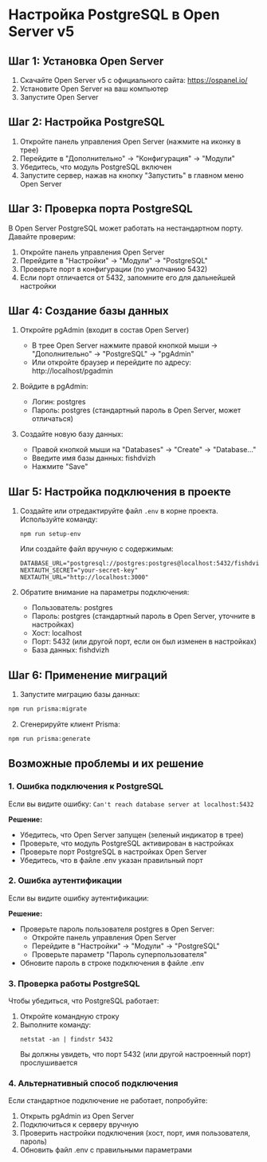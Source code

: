 # Настройка PostgreSQL в Open Server v5

## Шаг 1: Установка Open Server

1. Скачайте Open Server v5 с официального сайта: https://ospanel.io/
2. Установите Open Server на ваш компьютер
3. Запустите Open Server

## Шаг 2: Настройка PostgreSQL

1. Откройте панель управления Open Server (нажмите на иконку в трее)
2. Перейдите в "Дополнительно" -> "Конфигурация" -> "Модули"
3. Убедитесь, что модуль PostgreSQL включен
4. Запустите сервер, нажав на кнопку "Запустить" в главном меню Open Server

## Шаг 3: Проверка порта PostgreSQL

В Open Server PostgreSQL может работать на нестандартном порту. Давайте проверим:

1. Откройте панель управления Open Server
2. Перейдите в "Настройки" -> "Модули" -> "PostgreSQL"
3. Проверьте порт в конфигурации (по умолчанию 5432)
4. Если порт отличается от 5432, запомните его для дальнейшей настройки

## Шаг 4: Создание базы данных

1. Откройте pgAdmin (входит в состав Open Server)
   - В трее Open Server нажмите правой кнопкой мыши -> "Дополнительно" -> "PostgreSQL" -> "pgAdmin"
   - Или откройте браузер и перейдите по адресу: http://localhost/pgadmin

2. Войдите в pgAdmin:
   - Логин: postgres
   - Пароль: postgres (стандартный пароль в Open Server, может отличаться)

3. Создайте новую базу данных:
   - Правой кнопкой мыши на "Databases" -> "Create" -> "Database..."
   - Введите имя базы данных: fishdvizh
   - Нажмите "Save"

## Шаг 5: Настройка подключения в проекте

1. Создайте или отредактируйте файл `.env` в корне проекта.
   Используйте команду:
   ```
   npm run setup-env
   ```
   
   Или создайте файл вручную с содержимым:
   ```
   DATABASE_URL="postgresql://postgres:postgres@localhost:5432/fishdvizh"
   NEXTAUTH_SECRET="your-secret-key"
   NEXTAUTH_URL="http://localhost:3000"
   ```

2. Обратите внимание на параметры подключения:
   - Пользователь: postgres
   - Пароль: postgres (стандартный пароль в Open Server, уточните в настройках)
   - Хост: localhost
   - Порт: 5432 (или другой порт, если он был изменен в настройках)
   - База данных: fishdvizh

## Шаг 6: Применение миграций

1. Запустите миграцию базы данных:
```bash
npm run prisma:migrate
```

2. Сгенерируйте клиент Prisma:
```bash
npm run prisma:generate
```

## Возможные проблемы и их решение

### 1. Ошибка подключения к PostgreSQL

Если вы видите ошибку: `Can't reach database server at localhost:5432`

**Решение:**
- Убедитесь, что Open Server запущен (зеленый индикатор в трее)
- Проверьте, что модуль PostgreSQL активирован в настройках
- Проверьте порт PostgreSQL в настройках Open Server
- Убедитесь, что в файле .env указан правильный порт

### 2. Ошибка аутентификации

Если вы видите ошибку аутентификации:

**Решение:**
- Проверьте пароль пользователя postgres в Open Server:
  - Откройте панель управления Open Server
  - Перейдите в "Настройки" -> "Модули" -> "PostgreSQL"
  - Проверьте параметр "Пароль суперпользователя"
- Обновите пароль в строке подключения в файле .env

### 3. Проверка работы PostgreSQL

Чтобы убедиться, что PostgreSQL работает:
1. Откройте командную строку
2. Выполните команду:
   ```
   netstat -an | findstr 5432
   ```
   Вы должны увидеть, что порт 5432 (или другой настроенный порт) прослушивается

### 4. Альтернативный способ подключения

Если стандартное подключение не работает, попробуйте:
1. Открыть pgAdmin из Open Server
2. Подключиться к серверу вручную
3. Проверить настройки подключения (хост, порт, имя пользователя, пароль)
4. Обновить файл .env с правильными параметрами 